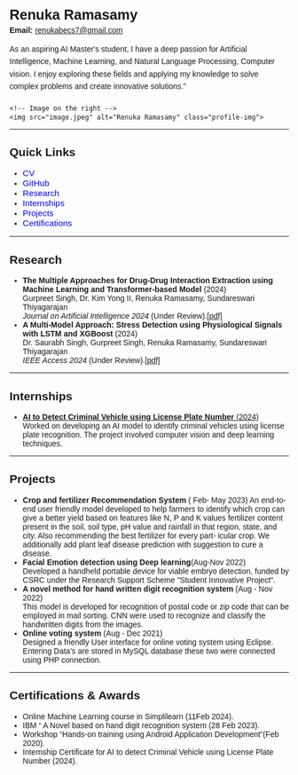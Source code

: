 

<html lang="en">
<head>
  <meta charset="UTF-8">
  <meta name="viewport" content="width=device-width, initial-scale=1.0">
  <title>Renuka Ramasamy</title>
  <style>
    /* Basic styling */
    body {
      font-family: Arial, sans-serif;
      margin: 20px;
    }

    /* Flexbox container for the image and contact details */
    .container {
      display: flex;
      align-items: center;
      justify-content: space-between;
      gap: 20px; /* Space between the image and info */
    }
    /* Image styling */
    .profile-img {
      width: 150px;
      height: auto;
      border-radius: 8px;
    }

    /* Right-side content */
    .info {
      flex-grow: 1;
      display: flex;
      flex-direction: column;
      justify-content: center;
    }

    /* Name and email alignment */
    .info h1 {
      margin: 0;
      font-size: 1.8em;
    }

    .info p {
      margin: 5px 0;
    }

    /* Self-introduction */
    .info .introduction {
      margin-top: 10px;
      font-size: 1em;
      line-height: 1.6;
    }

    /* Link styles */
    .sections a {
      color: blue;
      text-decoration: none;
      font-size: 1.1em;
    }

    .sections a:hover {
      text-decoration: underline;
    }

    /* Responsive design for smaller screens */
    @media screen and (max-width: 768px) {
      .container {
        flex-direction: column;
        align-items: center;
        text-align: center;
      }

      .profile-img {
        margin-bottom: 20px;
      }

      .info {
        align-items: center;
      }
    }
  </style>
</head>
<body>

  <div class="container">
    <!-- Name, email, and self-introduction on the left -->
    <div class="info">
      <h1>Renuka Ramasamy</h1>
      <p><strong>Email:</strong> <a href="mailto:renukabecs7@gmail.com">renukabecs7@gmail.com</a></p>
      <p class="introduction">
        As an aspiring AI Master's student, I have a deep passion for Artificial Intelligence, Machine Learning, and Natural Language Processing, Computer vision. I enjoy exploring these fields and applying my knowledge to solve complex problems and create innovative solutions."
      </p>
    </div>

    <!-- Image on the right -->
    <img src="image.jpeg" alt="Renuka Ramasamy" class="profile-img">
  </div>

  <hr>

  <!-- Links to sections -->
  <section class="sections">
    <h2>Quick Links</h2>
    <ul>
      <li><a href="CV.pdf">CV</a></li>
      <li><a href="https://github.com/RenukaRamaNagu" target="_blank">GitHub</a></li>
      <li><a href="#research">Research</a></li>
      <li><a href="#internships">Internships</a></li>
      <li><a href="#projects">Projects</a></li>
      <li><a href="#certifications">Certifications</a></li>
    </ul>
  </section>
<hr>
  <section id="research">
    <h2>Research</h2>
    <ul>
      <li>
        <strong>The Multiple Approaches for Drug-Drug Interaction Extraction using Machine Learning and Transformer-based Model </strong> (2024)<br>
        Gurpreet Singh, Dr. Kim Yong II, Renuka Ramasamy, Sundareswari Thiyagarajan<br>
        <em>Journal on Artificial Intelligence 2024 </em>(Under Review).<a href="The Multiple Approaches for Drug-Drug Interaction Extraction using Machine learning and transformer-based Model.pdf">[pdf]</a>
      </li>
      <li>
        <strong> A Multi-Model Approach: Stress Detection using Physiological Signals with LSTM and XGBoost </strong> (2024)<br>
        Dr. Saurabh Singh, Gurpreet Singh, Renuka Ramasamy, Sundareswari Thiyagarajan<br>
        <em>IEEE Access 2024 </em> (Under Review).<a href="A Multi-Model Approach- Stress Detection using Physiological Signals with LSTM and XGBoost.pdf">[pdf]</a>
      </li>
    </ul>
  </section>
  <hr>
  <section id="internships">
    <h2>Internships</h2>
    <ul>
      <li>
        <a href="https://gurpreetsinghwsu.github.io/cv/projects.html"><strong>AI to Detect Criminal Vehicle using License Plate Number</strong> (2024)</a><br>
        Worked on developing an AI model to identify criminal vehicles using license plate recognition. The project involved computer vision and deep learning techniques.
      </li>
      <!-- Add more internships as needed -->
    </ul>
  </section>
  <hr>
  <section id="projects">
    <h2>Projects</h2>
    <ul>
      <li>
        <strong> Crop and fertilizer Recommendation System</strong> ( Feb- May 2023)</<br>
        An end-to-end user friendly model developed to help farmers to identify which crop can give a better yield based on features like N, P and K values 
fertilizer content present in the soil, soil type, pH value and rainfall in that region, state, and city. Also recommending the best fertilizer for every part-
icular crop. We additionally add plant leaf disease prediction with suggestion to cure a disease.
      </li>
      <li>
        <strong>Facial Emotion detection using Deep learning</strong>(Aug-Nov 2022) <br>
        Developed a handheld portable device for viable embryo detection, funded by CSRC under the Research Support Scheme "Student Innovative Project".
      </li>
      <li>
        <strong>A novel method for hand written digit recognition system </strong>(Aug - Nov 2022)<br>
        This model is developed for recognition of postal code or zip code that can be employed in mail sorting. CNN were used to recognize and classify the handwritten digits from the images.
      </li>
      <li>
        <strong>Online voting system </strong>(Aug - Dec 2021) <br>
        Designed a friendly User interface for online voting system using Eclipse. Entering Data’s are stored in MySQL database these two were connected using PHP connection.
       </li> 
    </ul>
  </section>
  <hr>
  <section id="certifications">
    <h2>Certifications & Awards</h2>
    <ul>
      <li>Online Machine Learning course in Simplilearn (11Feb 2024).</li>
      <li>IBM “ A Novel based on hand digit recognition system (28 Feb 2023).</li>
      <li>Workshop “Hands-on training using Android Application Development”(Feb 2020).</li>
      <li>Internship Certificate for AI to detect Criminal Vehicle using License Plate Number (2024).</li>
    </ul>
  </section>

</body>
</html>
